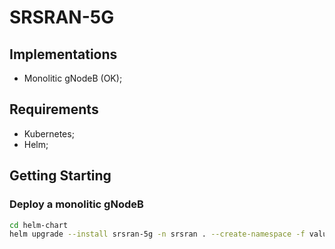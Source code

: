 # SRSRAN-5G

## Implementations

- Monolitic gNodeB (OK);

## Requirements

- Kubernetes;
- Helm;

## Getting Starting

### Deploy a monolitic gNodeB

```sh
cd helm-chart
helm upgrade --install srsran-5g -n srsran . --create-namespace -f values-testbed.yaml
```